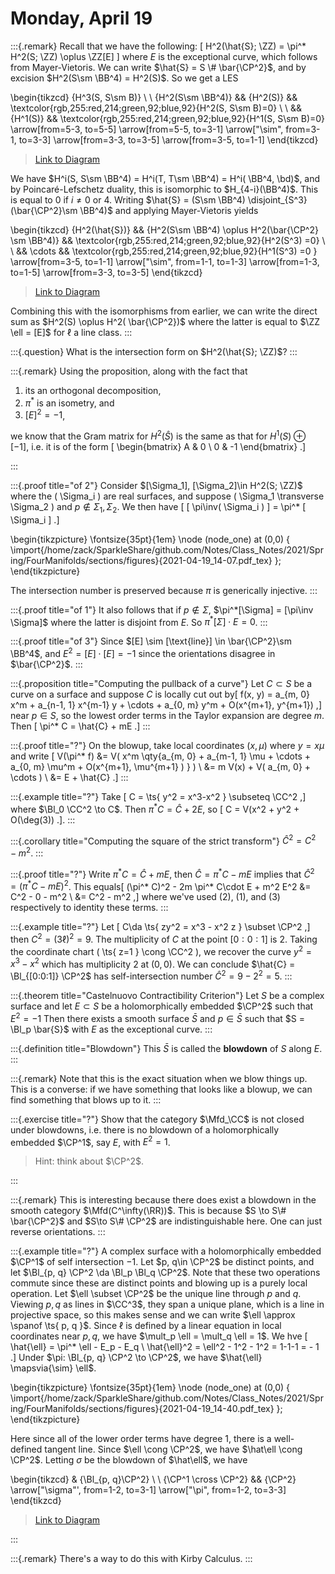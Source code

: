 # Monday, April 19

:::{.remark}
Recall that we have the following:
\[
H^2(\hat{S}; \ZZ) = \pi^* H^2(S; \ZZ) \oplus \ZZ[E]
\]
where $E$ is the exceptional curve, which follows from Mayer-Vietoris.
We can write $\hat{S} = S \# \bar{\CP^2}$, and by excision $H^2(S\sm \BB^4) = H^2(S)$.
So we get a LES

\begin{tikzcd}
	{H^3(S, S\sm B)} \\
	\\
	{H^2(S\sm \BB^4)} && {H^2(S)} && \textcolor{rgb,255:red,214;green,92;blue,92}{H^2(S, S\sm B)=0} \\
	\\
	&& {H^1(S)} && \textcolor{rgb,255:red,214;green,92;blue,92}{H^1(S, S\sm B)=0}
	\arrow[from=5-3, to=5-5]
	\arrow[from=5-5, to=3-1]
	\arrow["\sim", from=3-1, to=3-3]
	\arrow[from=3-3, to=3-5]
	\arrow[from=3-5, to=1-1]
\end{tikzcd}

> [Link to Diagram](https://q.uiver.app/?q=WzAsNixbMiw0LCJIXjEoUykiXSxbNCw0LCJIXjEoUywgU1xcc20gQik9MCIsWzAsNjAsNjAsMV1dLFswLDIsIkheMihTXFxzbSBcXEJCXjQpIl0sWzIsMiwiSF4yKFMpIl0sWzQsMiwiSF4yKFMsIFNcXHNtIEIpPTAiLFswLDYwLDYwLDFdXSxbMCwwLCJIXjMoUywgU1xcc20gQikiXSxbMCwxXSxbMSwyXSxbMiwzLCJcXHNpbSJdLFszLDRdLFs0LDVdXQ==)

We have $H^i(S, S\sm \BB^4) = H^i(T, T\sm \BB^4) = H^i( \BB^4, \bd)$, and by Poincaré-Lefschetz duality, this is isomorphic to $H_{4-i}(\BB^4)$.
This is equal to 0 if $i\neq 0$ or $4$.
Writing $\hat{S} = (S\sm \BB^4) \disjoint_{S^3} (\bar{\CP^2}\sm \BB^4)$ and applying Mayer-Vietoris yields

\begin{tikzcd}
	{H^2(\hat{S})} && {H^2(S\sm \BB^4) \oplus H^2(\bar{\CP^2} \sm \BB^4)} && \textcolor{rgb,255:red,214;green,92;blue,92}{H^2(S^3) =0} \\
	\\
	&& \cdots && \textcolor{rgb,255:red,214;green,92;blue,92}{H^1(S^3) =0 }
	\arrow[from=3-5, to=1-1]
	\arrow["\sim", from=1-1, to=1-3]
	\arrow[from=1-3, to=1-5]
	\arrow[from=3-3, to=3-5]
\end{tikzcd}

> [Link to Diagram](https://q.uiver.app/?q=WzAsNSxbNCwyLCJIXjEoU14zKSA9MCAiLFswLDYwLDYwLDFdXSxbMCwwLCJIXjIoXFxoYXR7U30pIl0sWzIsMCwiSF4yKFNcXHNtIFxcQkJeNCkgXFxvcGx1cyBIXjIoXFxiYXJ7XFxDUF4yfSBcXHNtIFxcQkJeNCkiXSxbNCwwLCJIXjIoU14zKSA9MCIsWzAsNjAsNjAsMV1dLFsyLDIsIlxcY2RvdHMiXSxbMCwxXSxbMSwyLCJcXHNpbSJdLFsyLDNdLFs0LDBdXQ==)

Combining this with the isomorphisms from earlier, we can write the direct sum as $H^2(S) \oplus H^2( \bar{\CP^2})$ where the latter is equal to $\ZZ \ell = [E]$ for $\ell$ a line class.
:::

:::{.question}
What is the intersection form on $H^2(\hat{S}; \ZZ)$?
:::

:::{.remark}
Using the proposition, along with the fact that 

1. its an orthogonal decomposition, 
2. $\pi^*$ is an isometry, and 
3. $[E]^2 = -1$, 

we know that the Gram matrix for $H^2(\hat{S})$ is the same as that for $H^1(S) \oplus [-1]$, i.e. it is of the form
\[
\begin{bmatrix}
A & 0 
\\
0 & -1
\end{bmatrix}
.\]

:::

:::{.proof title="of 2"}
Consider $[\Sigma_1], [\Sigma_2]\in H^2(S; \ZZ)$ where the \( \Sigma_i \) are real surfaces, and suppose \( \Sigma_1 \transverse \Sigma_2 \) and $p\not\in \Sigma_1, \Sigma_2$.
We then have 
\[
[ \pi\inv( \Sigma_i ) ] = \pi^* [ \Sigma_i ] 
.\]

\begin{tikzpicture}
\fontsize{35pt}{1em} 
\node (node_one) at (0,0) { \import{/home/zack/SparkleShare/github.com/Notes/Class_Notes/2021/Spring/FourManifolds/sections/figures}{2021-04-19_14-07.pdf_tex} };
\end{tikzpicture}

The intersection number is preserved because $\pi$ is generically injective.
:::

:::{.proof title="of 1"}
It also follows that if $p\not\in \Sigma$, $\pi^*[\Sigma] = [\pi\inv \Sigma]$ where the latter is disjoint from $E$.
So $\pi^*[\Sigma] \cdot E = 0$.
:::

:::{.proof title="of 3"}
Since $[E] \sim [\text{line}] \in \bar{\CP^2}\sm \BB^4$, and $E^2 = [E] \cdot [E] = -1$ since the orientations disagree in $\bar{\CP^2}$.
:::

:::{.proposition title="Computing the pullback of a curve"}
Let $C \subset S$ be a curve on a surface and suppose $C$ is locally cut out by\[
f(x, y) = a_{m, 0} x^m + a_{n-1, 1} x^{m-1} y + \cdots + a_{0, m} y^m + O(x^{m+1}, y^{m+1})
,\]
near $p\in S$, so the lowest order terms in the Taylor expansion are degree $m$.
Then \[
\pi^* C = \hat{C} + mE
.\]
:::

:::{.proof title="?"}
On the blowup, take local coordinates $(x, \mu)$ where $y = x\mu$ and write
\[
V(\pi^* f) 
&= V( x^m \qty{a_{m, 0} + a_{m-1, 1} \mu + \cdots + a_{0, m} \mu^m + O(x^{m+1}, \mu^{m+1} )  } ) \\
&= m V(x) + V( a_{m, 0} + \cdots ) \\
&= E + \hat{C}
.\]
:::

:::{.example title="?"}
Take 
\[
C = \ts{ y^2 = x^3-x^2 } \subseteq \CC^2
,\] 
where $\Bl_0 \CC^2 \to C$.
Then $\pi^* C = \hat{C} + 2E$, so 
\[
C = V(x^2 + y^2 + O(\deg(3))
.\].
:::

:::{.corollary title="Computing the square of the strict transform"}
$\hat{C}^2 = C^2 - m^2$.
:::

:::{.proof title="?"}
Write $\pi^* C = \hat{C} + mE$, then $\hat{C} = \pi^* C - mE$ implies that $\hat{C}^2 = (\pi^* C - mE)^2$.
This equals\[
(\pi^* C)^2 - 2m \pi^* C\cdot E + m^2 E^2
&= C^2 - 0 - m^2 \\
&= C^2 - m^2
,\]
where we've used (2), (1), and (3) respectively to identity these terms.
:::

:::{.example title="?"}
Let 
\[
C\da \ts{ zy^2 = x^3 - x^2 z } \subset \CP^2
,\]
then $C^2 = (3\ell)^2 = 9$.
The multiplicity of $C$ at the point $[0:0:1]$ is 2.
Taking the coordinate chart \( \ts{ z=1 } \cong \CC^2 \), we recover the curve $y^2 = x^3 - x^2$ which has multiplicity 2 at $(0, 0)$.
We can conclude $\hat{C} = \Bl_{[0:0:1]} \CP^2$ has self-intersection number $\hat{C}^2 = 9-2^2 = 5$.
:::

:::{.theorem title="Castelnuovo Contractibility Criterion"}
Let $S$ be a complex surface and let $E \subset S$ be a holomorphically embedded $\CP^2$ such that $E^2 = -1$
Then there exists a smooth surface $\bar{S}$ and $p\in \bar{S}$ such that $S = \Bl_p \bar{S}$ with $E$ as the exceptional curve.
:::

:::{.definition title="Blowdown"}
This $\bar{S}$ is called the **blowdown** of $S$ along $E$.
:::

:::{.remark}
Note that this is the exact situation when we blow things up.
This is a converse: if we have something that looks like a blowup, we can find something that blows up to it.
:::

:::{.exercise title="?"}
Show that the category $\Mfd_\CC$ is not closed under blowdowns, i.e. there is no blowdown of a holomorphically embedded $\CP^1$, say $E$, with $E^2 = 1$.

> Hint: think about $\CP^2$.

:::

:::{.remark}
This is interesting because there does exist a blowdown in the smooth category $\Mfd(C^\infty(\RR))$.
This is because $S \to S\# \bar{\CP^2}$ and $S\to S\# \CP^2$ are indistinguishable here.
One can just reverse orientations.
:::

:::{.example title="?"}
A complex surface with a holomorphically embedded $\CP^1$ of self intersection $-1$.
Let $p, q\in \CP^2$ be distinct points, and let $\Bl_{p, q} \CP^2 \da \Bl_p \Bl_q \CP^2$.
Note that these two operations commute since these are distinct points and blowing up is a purely local operation.
Let $\ell \subset \CP^2$ be the unique line through $p$ and $q$.
Viewing $p, q$ as lines in $\CC^3$, they span a unique plane, which is a line in projective space, so this makes sense and we can write $\ell \approx \spanof \ts{ p, q }$.
Since $\ell$ is defined by a linear equation in local coordinates near $p, q$, we have $\mult_p \ell = \mult_q \ell = 1$.
We hve
\[
\hat{\ell} = \pi^* \ell - E_p - E_q \\
\hat{\ell}^2 = \ell^2 - 1^2 - 1^2 = 1-1-1 = - 1
.\]
Under $\pi: \Bl_{p, q} \CP^2 \to \CP^2$, we have $\hat{\ell} \mapsvia{\sim} \ell$.

\begin{tikzpicture}
\fontsize{35pt}{1em} 
\node (node_one) at (0,0) { \import{/home/zack/SparkleShare/github.com/Notes/Class_Notes/2021/Spring/FourManifolds/sections/figures}{2021-04-19_14-40.pdf_tex} };
\end{tikzpicture}

Here since all of the lower order terms have degree 1, there is a well-defined tangent line.
Since $\ell \cong \CP^2$, we have $\hat\ell \cong \CP^2$.
Letting $\sigma$ be the blowdown of $\hat\ell$, we have

\begin{tikzcd}
	& {\Bl_{p, q}\CP^2} \\
	\\
	{\CP^1 \cross \CP^2} && {\CP^2}
	\arrow["\sigma"', from=1-2, to=3-1]
	\arrow["\pi", from=1-2, to=3-3]
\end{tikzcd}

> [Link to Diagram](https://q.uiver.app/?q=WzAsMyxbMSwwLCJcXEJsX3twLCBxfVxcQ1BeMiJdLFsyLDIsIlxcQ1BeMiJdLFswLDIsIlxcQ1BeMSBcXGNyb3NzIFxcQ1BeMSJdLFswLDIsIlxcc2lnbWEiLDJdLFswLDEsIlxccGkiXV0=)

:::

:::{.remark}
There's a way to do this with Kirby Calculus.
:::














